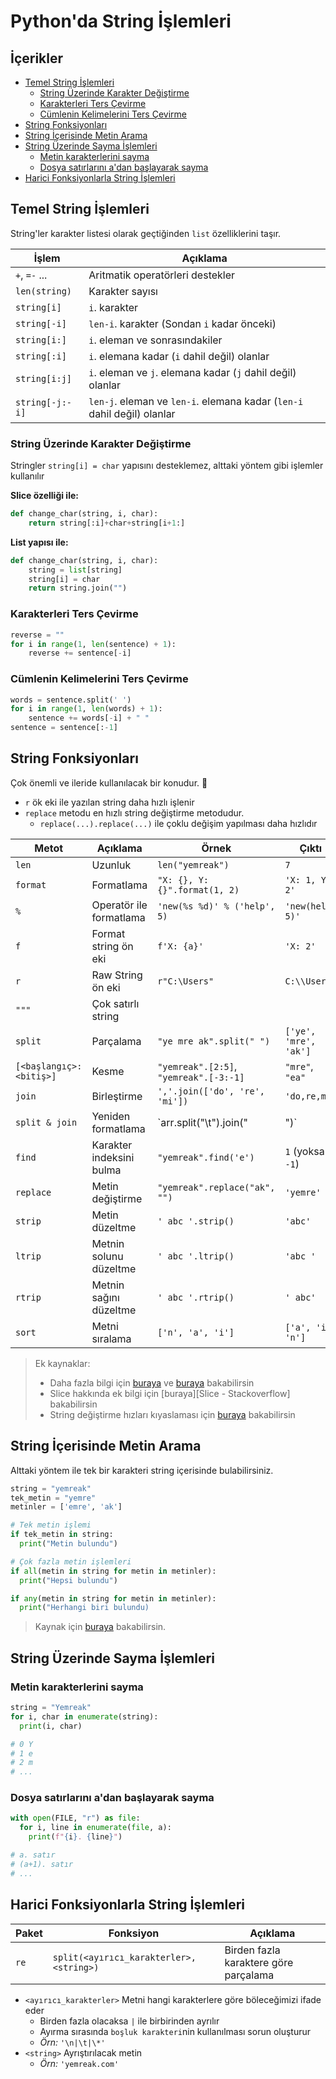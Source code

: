 # Python'da String İşlemleri <!-- omit in toc -->

## İçerikler <!-- omit in toc -->

- [Temel String İşlemleri](#temel-string-i%CC%87%C5%9Flemleri)
  - [String Üzerinde Karakter Değiştirme](#string-%C3%BCzerinde-karakter-de%C4%9Fi%C5%9Ftirme)
  - [Karakterleri Ters Çevirme](#karakterleri-ters-%C3%A7evirme)
  - [Cümlenin Kelimelerini Ters Çevirme](#c%C3%BCmlenin-kelimelerini-ters-%C3%A7evirme)
- [String Fonksiyonları](#string-fonksiyonlar%C4%B1)
- [String İçerisinde Metin Arama](#string-i%CC%87%C3%A7erisinde-metin-arama)
- [String Üzerinde Sayma İşlemleri](#string-%C3%BCzerinde-sayma-i%CC%87%C5%9Flemleri)
  - [Metin karakterlerini sayma](#metin-karakterlerini-sayma)
  - [Dosya satırlarını a'dan başlayarak sayma](#dosya-sat%C4%B1rlar%C4%B1n%C4%B1-adan-ba%C5%9Flayarak-sayma)
- [Harici Fonksiyonlarla String İşlemleri](#harici-fonksiyonlarla-string-i%CC%87%C5%9Flemleri)

## Temel String İşlemleri

String'ler karakter listesi olarak geçtiğinden `list` özelliklerini taşır.

| İşlem           | Açıklama                                                                |
| --------------- | ----------------------------------------------------------------------- |
| `+`, `=-` ...   | Aritmatik operatörleri destekler                                        |
| `len(string)`   | Karakter sayısı                                                         |
| `string[i]`     | `i`. karakter                                                           |
| `string[-i]`    | `len-i`. karakter (Sondan `i` kadar önceki)                             |
| `string[i:]`    | `i`. eleman ve sonrasındakiler                                          |
| `string[:i]`    | `i`. elemana kadar (`i` dahil değil) olanlar                            |
| `string[i:j]`   | `i`. eleman ve `j`. elemana kadar (`j` dahil değil) olanlar             |
| `string[-j:-i]` | `len-j`. eleman ve `len-i`. elemana kadar (`len-i` dahil değil) olanlar |

### String Üzerinde Karakter Değiştirme

Stringler `string[i] = char` yapısını desteklemez, alttaki yöntem gibi işlemler kullanılır

**Slice özelliği ile:**

```py
def change_char(string, i, char):
    return string[:i]+char+string[i+1:]
```

**List yapısı ile:**

```py
def change_char(string, i, char):
    string = list[string]
    string[i] = char
    return string.join("")
```

### Karakterleri Ters Çevirme

```py
reverse = ""
for i in range(1, len(sentence) + 1):
    reverse += sentence[-i]
```

### Cümlenin Kelimelerini Ters Çevirme

```py
words = sentence.split(' ')
for i in range(1, len(words) + 1):
    sentence += words[-i] + " "
sentence = sentence[:-1]
```

## String Fonksiyonları

Çok önemli ve ileride kullanılacak bir konudur. 🌟

- `r` ök eki ile yazılan string daha hızlı işlenir
- `replace` metodu en hızlı string değiştirme metodudur.
  - `replace(...).replace(...)` ile çoklu değişim yapılması daha hızlıdır

<!-- TODO linkleri ekle -->

| Metot                   | Açıklama                 | Örnek                                  | Çıktı                  |
| ----------------------- | ------------------------ | -------------------------------------- | ---------------------- |
| `len`                   | Uzunluk                  | `len("yemreak")`                       | `7`                    |
| `format`                | Formatlama               | `"X: {}, Y: {}".format(1, 2)`          | `'X: 1, Y: 2'`         |
| `%`                     | Operatör ile formatlama  | `'new(%s %d)' % ('help', 5)`           | `'new(help 5)'`        |
| `f`                     | Format string ön eki     | `f'X: {a}'`                            | `'X: 2'`               |
| `r`                     | Raw String ön eki        | `r"C:\Users"`                          | `C:\\Users`            |
| `"""`                   | Çok satırlı string       |
| `split`                 | Parçalama                | `"ye mre ak".split(" ")`               | `['ye', 'mre', 'ak']`  |
| `[<başlangıç>:<bitiş>]` | Kesme                    | `"yemreak".[2:5]`, `"yemreak".[-3:-1]` | `"mre"`, `"ea"`        |
| `join`                  | Birleştirme              | `','.join(['do', 're', 'mi'])`         | `'do,re,mi'`           |
| `split & join`          | Yeniden formatlama       | `arr.split("\t").join("|")`            | `'İsim|Soyisim|Numara` |
| `find`                  | Karakter indeksini bulma | `"yemreak".find('e')`                  | `1` (yoksa `-1`)       |
| `replace`               | Metin değiştirme         | `"yemreak".replace("ak", "")`          | `'yemre'`              |
| `strip`                 | Metin düzeltme           | `' abc '.strip()`                      | `'abc'`                |
| `ltrip`                 | Metnin solunu düzeltme   | `' abc '.ltrip()`                      | `'abc '`               |
| `rtrip`                 | Metnin sağını düzeltme   | `' abc '.rtrip()`                      | `' abc'`               |
| `sort`                  | Metni sıralama           | `['n', 'a', 'i']`                      | `['a', 'i', 'n']`      |

> Ek kaynaklar:
>
> - Daha fazla bilgi için [buraya](https://www.programiz.com/python-programming/methods/string) ve [buraya](https://stackoverflow.com/questions/10660435/pythonic-way-to-create-a-long-multi-line-string) bakabilirsin
> - Slice hakkında ek bilgi için [buraya][Slice - Stackoverflow] bakabilirsin
> - String değiştirme hızları kıyaslaması için [buraya][String değiştirme hızları] bakabilirsin

## String İçerisinde Metin Arama

Alttaki yöntem ile tek bir karakteri string içerisinde bulabilirsiniz.

```py
string = "yemreak"
tek_metin = "yemre"
metinler = ['emre', 'ak']

# Tek metin işlemi
if tek_metin in string:
  print("Metin bulundu")

# Çok fazla metin işlemleri
if all(metin in string for metin in metinler):
  print("Hepsi bulundu")

if any(metin in string for metin in metinler):
  print("Herhangi biri bulundu)
```

> Kaynak için [buraya][String içerisinde çoklu metin arama] bakabilirsin.

## String Üzerinde Sayma İşlemleri

### Metin karakterlerini sayma

```py
string = "Yemreak"
for i, char in enumerate(string):
  print(i, char)

# 0 Y
# 1 e
# 2 m
# ...
```

### Dosya satırlarını a'dan başlayarak sayma

```py
with open(FILE, "r") as file:
  for i, line in enumerate(file, a):
    print(f"{i}. {line}")

# a. satır
# (a+1). satır
# ...
```

## Harici Fonksiyonlarla String İşlemleri

| Paket | Fonksiyon                                | Açıklama                              |
| ----- | ---------------------------------------- | ------------------------------------- |
| `re`  | `split(<ayırıcı_karakterler>, <string>)` | Birden fazla karaktere göre parçalama |

- `<ayırıcı_karakterler>` Metni hangi karakterlere göre böleceğimizi ifade eder
  - Birden fazla olacaksa `|` ile birbirinden ayrılır
  - Ayırma sırasında `boşluk karakteri`nin kullanılması sorun oluşturur
  - *Örn:* `'\n|\t|\*'`
- `<string>` Ayrıştırılacak metin
  - *Örn:* `'yemreak.com'`

[String değiştirme hızları]: https://stackoverflow.com/a/27086669/9770490
[String içerisinde çoklu metin arama]: https://stackoverflow.com/a/3389611/9770490
